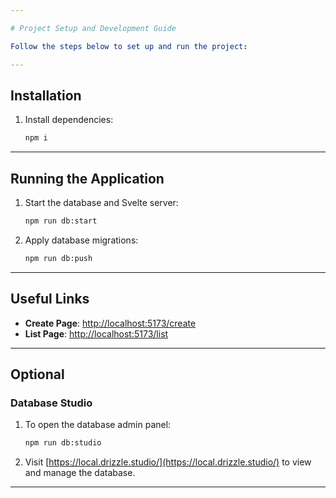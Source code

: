 ```yaml
---

# Project Setup and Development Guide

Follow the steps below to set up and run the project:

---
```


## **Installation**

1. Install dependencies:
   ```bash
   npm i
   ```

---

## **Running the Application**

1. Start the database and Svelte server:
   ```bash
   npm run db:start
   ```

2. Apply database migrations:
   ```bash
   npm run db:push
   ```

---

## **Useful Links**

- **Create Page**: [http://localhost:5173/create](http://localhost:5173/create)
- **List Page**: [http://localhost:5173/list](http://localhost:5173/list)

---

## **Optional**

### Database Studio
1. To open the database admin panel:
   ```bash
   npm run db:studio
   ```
2. Visit [https://local.drizzle.studio/](https://local.drizzle.studio/) to view and manage the database.

---